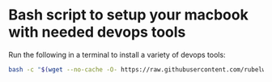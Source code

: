 # Bash script to setup your macbook with needed devops tools


Run the following in a terminal to install a variety of devops tools:

```bash
bash -c "$(wget --no-cache -O- https://raw.githubusercontent.com/rubelw/macbook_devops_setup/main/setup.sh)"
```
